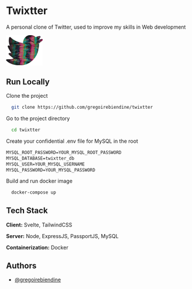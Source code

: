 
# Twixtter

A personal clone of Twitter, used to improve my skills in Web development

<img src="./gitassets/twixtter_logo.png" width="100" />


## Run Locally

Clone the project

```bash
  git clone https://github.com/gregoirebiendine/twixtter
```

Go to the project directory

```bash
  cd twixtter
```

Create your confidential .env file for MySQL in the root
```
MYSQL_ROOT_PASSWORD=YOUR_MYSQL_ROOT_PASSWORD
MYSQL_DATABASE=twixtter_db
MYSQL_USER=YOUR_MYSQL_USERNAME
MYSQL_PASSWORD=YOUR_MYSQL_PASSWORD
```

Build and run docker image

```bash
  docker-compose up
```


## Tech Stack

**Client:** Svelte, TailwindCSS

**Server:** Node, ExpressJS, PassportJS, MySQL

**Containerization:** Docker


## Authors

- [@gregoirebiendine](https://github.com/gregoirebiendine)

